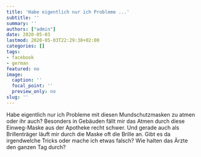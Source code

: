 ```yaml
---
title: 'Habe eigentlich nur ich Probleme ...'
subtitle: ''
summary: ''
authors: ["admin"]
date: 2020-05-03
lastmod: 2020-05-03T22:29:38+02:00
categories: []
tags:
- facebook
- german
featured: no
image:
  caption: ''
  focal_point: ''
  preview_only: no
slug: ''
---
```

Habe eigentlich nur ich Probleme mit diesen Mundschutzmasken zu atmen oder ihr auch? Besonders in Gebäuden fällt mir das Atmen durch diese Einweg-Maske aus der Apotheke recht schwer. Und gerade auch als Brillenträger läuft mir durch die Maske oft die Brille an. Gibt es da irgendwelche Tricks oder mache ich etwas falsch? Wie halten das Ärzte den ganzen Tag durch?


